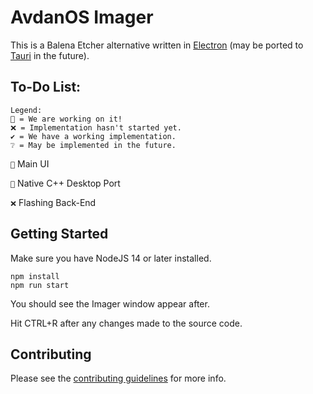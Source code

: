 # AvdanOS Imager

This is a Balena Etcher alternative written in [Electron](https://www.electronjs.org/) (may be ported to [Tauri](https://tauri.app/) in the future).

## To-Do List:

```
Legend:
🚧 = We are working on it!
❌ = Implementation hasn't started yet.
✔️ = We have a working implementation.
❔ = May be implemented in the future.
```

`🚧` Main UI

`🚧` Native C++ Desktop Port

`❌` Flashing Back-End

## Getting Started

Make sure you have NodeJS 14 or later installed.

```
npm install
npm run start
```

You should see the Imager window appear after.

Hit CTRL+R after any changes made to the source code.

## Contributing

Please see the [contributing guidelines](https://github.com/Avdan-OS/Imager/blob/main/CONTRIBUTING.md) for more info.


